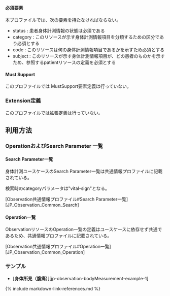 #### 必須要素
本プロファイルでは、次の要素を持たなければならない。

- status : 患者身体計測情報の状態は必須である
- category : このリソースが示す身体計測情報項目を分類するための区分であり必須とする
- code : このリソースは何の身体計測情報項目であるかを示すため必須とする
- subject : このリソースが示す身体計測情報項目が、どの患者のものかを示すため、参照するpatientリソースの定義を必須とする

#### Must Support
このプロファイルでは MustSupport要素定義は行っていない。

### Extension定義
このプロファイルでは拡張定義は行っていない。


## 利用方法

### OperationおよびSearch Parameter 一覧

#### Search Parameter一覧

身体計測ユースケースのSearch Parameter一覧は共通情報プロファイルに記載されている。

検索時のcategoryパラメータは"vital-sign"となる。

[Observation共通情報プロファイル#Search Parameter一覧][JP_Observation_Common_Search]

#### Operation一覧

ObservationリソースのOperation一覧の定義はユースケースに依存せず共通であるため、共通情報プロファイルに記載されている。

[Observation共通情報プロファイル#Operation一覧][JP_Observation_Common_Operation]

### サンプル

* [**身体所見（腹痛）**][jp-observation-bodyMeasurement-example-1]

{% include markdown-link-references.md %}